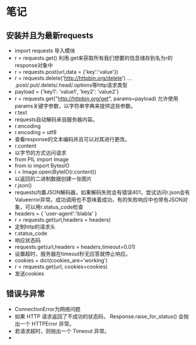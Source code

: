 # 笔记
## 安装并且为最新requests
- import requests
 导入模块
- r = requests.get()
 利用.get来获取所有我们想要的信息储存到名为r的response对象中
- r = requests.post(url,data = {'key':'value'})
-  r = requests.delete('http://httpbin.org/delete')
 ...
 .post/.put/.delets/.head/.options等http请求类型
- payload = {'key1': 'value1', 'key2': 'value2'}
- r = requests.get("http://httpbin.org/get", params=payload)
 允许使用params关键字参数，以字符串字典来提供这些参数。
- r.text
- requests自动解码来自服务器内容。
- r.encoding
- r.encoding = utf8
- 查看response的文本编码并且可以对其进行更改。
- r.content
- 以字节的方式访问请求
- from PIL import Image
- from io import BytesIO
- i = Image.open(ByteIO(r.content))
- 以返回的二进制数据创建一张图片
- r.json()
- requests内置JSON解码器，如果解码失败会有错误401，尝试访问r.json会有Valueerror异常。成功调用也不意味着成功，有的失败响应中也带有JSON对象，可以用r.status_code检查
- headers = {
    'user-agent':'blabla'
}
- r = requests.get(url,headers = headers)
- 定制http的请求头
- r.status_code
- 响应状态码
- requests.get(url,headers = headers,timeout=0.01)
- 设置超时，服务器在timeout秒无应答就停止响应。
- cookies = dict(cookies_are='working')
- r = requests.get(url, cookies=cookies)
- 发送cookies
## 错误与异常
- ConnectionError为网络问题
- 如果 HTTP 请求返回了不成功的状态码， Response.raise_for_status() 会抛出一个 HTTPError 异常。
- 若请求超时，则抛出一个 Timeout 异常。
- 